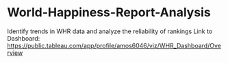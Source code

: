 # World-Happiness-Report-Analysis
Identify trends in WHR data and analyze the reliability of rankings
Link to Dashboard: https://public.tableau.com/app/profile/amos6046/viz/WHR_Dashboard/Overview
